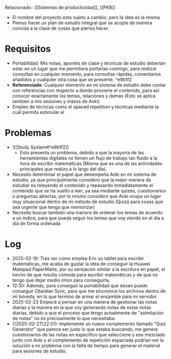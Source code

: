 Relacionado:: [[Sistemas de productividad]], [[PKB]]
- El nombre del proyecto esta sujeto a cambio, pero la idea es la misma 
- Pienso hacer un plan de estudio integral que se acople de manera concisa a la clase de cosas que pienso hacer. 
# Requisitos 
- Portabilidad: Mis notas, apuntes de clase y técnicas de estudio deberían estar en un lugar que me permitiera portarlas conmigo, para realizar consultas en cualquier momento, para consultas rápidas, comentarios añadidos y cualquier otra cosa que se presente.  ^e9b1f2
- **Referenciado**: Cualquier elemento en mi sistema de estudio debe contar con referencias con respecto a donde proviene el contenido, para así conocer exactamente los temas, relaciones y demás (Esto se aplica también a mis sesiones y mazos de Anki)
- Empleo de técnicas como el spaced repetition y técnicas mediante la cuál permita estimular el 
# Problemas 
- ![[Study System#^e9b1f2]]
	- Esto presenta un problema, debido a que la mayoría de las herramientas digitales no tienen un flujo de trabajo tan fluido a la hora de escribir matemáticas (Misma que es una de las actividades principales que realizo a lo largo del día). 
- Necesito determinar el papel que desempeña Anki en mi sistema de estudio, ya que principalmente considero que la mejor manera de estudiar es releyendo el contenido y repasando inmediatamente el contenido que se ha vuelto a leer, ya sea mediante quizes, cuestionarios o preguntas abiertas, por lo mismo considero que Anki ocupa un lugar muy situacional dentro de mi método de estudio (Quizá para cosas que sea urgente que tenga que memorizar)
- Necesito buscar también una manera de ordenar los temas de acuerdo a un índice, para que pueda seguir los temas que voy viendo en el día a día de forma ordenada 
# Log 
- 2025-02-16: Tras ver como emplea Eric su tablet para escribir matemáticas, me acaba de gustar la idea de conseguir la Huawei Matepad PaperMatte, por su sensación similar a la escritura en papel, el hecho de que resulta cómoda para escribir matemáticas y de que no tengo que dejar medio riñon para conseguirla. 
- 12:30: Además, para conseguir la portabilidad que deseo puedo conseguir Obsidian Sync, para que me sincronice los archivos dentro de mi bóveda, en lo que termino de armar el ensamble para mi servidor. 
- 2025-02-23 Empecé a pensar en una manera de gestionar las notas diarias y la manera en la que voy generando notas de estas notas diarias, debido a que el proceso que tengo actualmente de "asimilación de notas" no es precisamente lo que necesitaba. 
- ({2025-02-27}22:01): Implemente un nuevo complemento llamado "Quiz Generator" que parece ser justo lo que estaba buscando, me genera cuestionarios de las notas en específico que seleccione y eso mezclado junto con Anki y el complemento de repetición espaciada podrían ser la solución a mi problema con la falta de tiempo para generar el material para sesiones de estudio. 